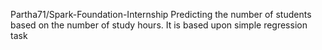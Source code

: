 Partha71/Spark-Foundation-Internship
Predicting the number of students based on the number of study hours.
It is based upon simple regression task
